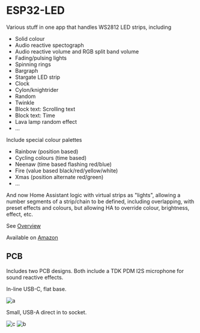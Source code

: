 # ESP32-LED

Various stuff in one app that handles WS2812 LED strips, including

- Solid colour
- Audio reactive spectograph
- Audio reactive volume and RGB split band volume
- Fading/pulsing lights
- Spinning rings
- Bargraph
- Stargate LED strip
- Clock
- Cylon/knightrider
- Random
- Twinkle
- Block text: Scrolling text
- Block text: Time
- Lava lamp random effect
- ...

Include special colour palettes

- Rainbow (position based)
- Cycling colours (time based)
- Neenaw (time based flashing red/blue)
- Fire (value based black/red/yellow/white)
- Xmas (position alternate red/green)
- ...

And now Home Assistant logic with virtual strips as "lights", allowing a number segments of a strip/chain to be defined, including overlapping, with preset effects and colours, but allowing HA to override colour, brightness, effect, etc.

See [Overview](Manuals/Overview.md)

Available on [Amazon](https://www.amazon.co.uk/dp/B0C1W1XJS8)

## PCB

Includes two PCB designs. Both include a TDK PDM I2S microphone for sound reactive effects.

In-line USB-C, flat base.

![a](https://github.com/user-attachments/assets/df84609d-0053-4ea4-b007-da7056fa4cdb)

Small, USB-A direct in to socket.

![c](https://github.com/user-attachments/assets/da3ecf5f-784d-42d9-b00e-fe6b836a2f12)
![b](https://github.com/user-attachments/assets/51ddd9c5-ed7f-4674-8a20-23ff647d96a7)
